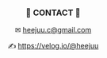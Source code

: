 <div align = "center">
  
### 📌 CONTACT 📌

 ✉ heejuu.c@gmail.com

✍️ https://velog.io/@heejuu 
  
  
  
  
  
  
<!--
**HeejuChoi/HeejuChoi** is a ✨ _special_ ✨ repository because its `README.md` (this file) appears on your GitHub profile.

Here are some ideas to get you started:

- 🔭 I’m currently working on ...
- 🌱 I’m currently learning ...
- 👯 I’m looking to collaborate on ...
- 🤔 I’m looking for help with ...
- 💬 Ask me about ...
- 📫 How to reach me: ...
- 😄 Pronouns: ...
- ⚡ Fun fact: ...
-->

